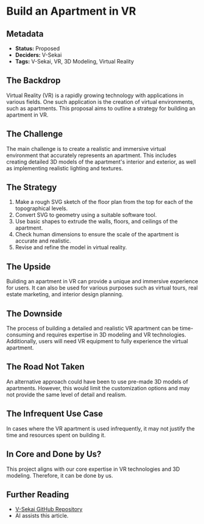 # Build an Apartment in VR

## Metadata

- **Status:** Proposed
- **Deciders:** V-Sekai
- **Tags:** V-Sekai, VR, 3D Modeling, Virtual Reality

## The Backdrop

Virtual Reality (VR) is a rapidly growing technology with applications in various fields. One such application is the creation of virtual environments, such as apartments. This proposal aims to outline a strategy for building an apartment in VR.

## The Challenge

The main challenge is to create a realistic and immersive virtual environment that accurately represents an apartment. This includes creating detailed 3D models of the apartment's interior and exterior, as well as implementing realistic lighting and textures.

## The Strategy

1. Make a rough SVG sketch of the floor plan from the top for each of the topographical levels.
2. Convert SVG to geometry using a suitable software tool.
3. Use basic shapes to extrude the walls, floors, and ceilings of the apartment.
4. Check human dimensions to ensure the scale of the apartment is accurate and realistic.
5. Revise and refine the model in virtual reality.

## The Upside

Building an apartment in VR can provide a unique and immersive experience for users. It can also be used for various purposes such as virtual tours, real estate marketing, and interior design planning.

## The Downside

The process of building a detailed and realistic VR apartment can be time-consuming and requires expertise in 3D modeling and VR technologies. Additionally, users will need VR equipment to fully experience the virtual apartment.

## The Road Not Taken

An alternative approach could have been to use pre-made 3D models of apartments. However, this would limit the customization options and may not provide the same level of detail and realism.

## The Infrequent Use Case

In cases where the VR apartment is used infrequently, it may not justify the time and resources spent on building it.

## In Core and Done by Us?

This project aligns with our core expertise in VR technologies and 3D modeling. Therefore, it can be done by us.

## Further Reading

- [V-Sekai GitHub Repository](https://github.com/v-sekai/)
- AI assists this article.
